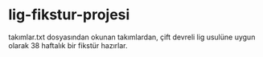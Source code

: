 # lig-fikstur-projesi
takımlar.txt dosyasından okunan takımlardan, çift devreli lig usulüne uygun olarak 38 haftalık bir fikstür hazırlar.
